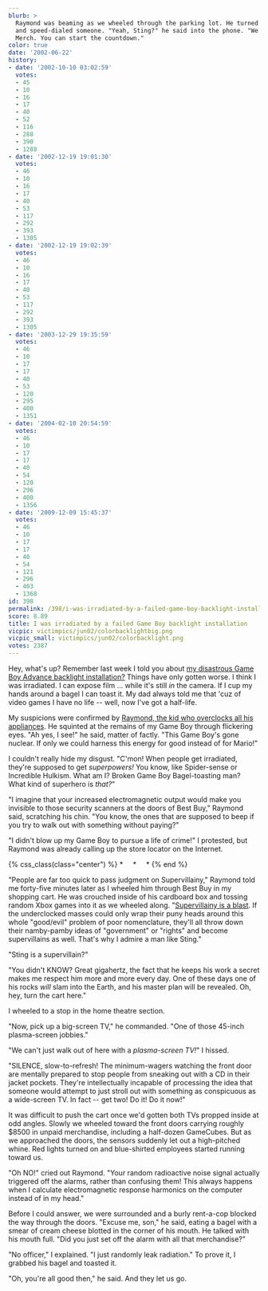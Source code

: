 ```yaml
---
blurb: >
  Raymond was beaming as we wheeled through the parking lot. He turned on his cell-phone
  and speed-dialed someone. "Yeah, Sting?" he said into the phone. "We've got the
  Merch. You can start the countdown."
color: true
date: '2002-06-22'
history:
- date: '2002-10-10 03:02:59'
  votes:
  - 45
  - 10
  - 16
  - 17
  - 40
  - 52
  - 116
  - 288
  - 390
  - 1288
- date: '2002-12-19 19:01:30'
  votes:
  - 46
  - 10
  - 16
  - 17
  - 40
  - 53
  - 117
  - 292
  - 393
  - 1305
- date: '2002-12-19 19:02:39'
  votes:
  - 46
  - 10
  - 16
  - 17
  - 40
  - 53
  - 117
  - 292
  - 393
  - 1305
- date: '2003-12-29 19:35:59'
  votes:
  - 46
  - 10
  - 17
  - 17
  - 40
  - 53
  - 120
  - 295
  - 400
  - 1351
- date: '2004-02-10 20:54:59'
  votes:
  - 46
  - 10
  - 17
  - 17
  - 40
  - 54
  - 120
  - 296
  - 400
  - 1356
- date: '2009-12-09 15:45:37'
  votes:
  - 46
  - 10
  - 17
  - 17
  - 40
  - 54
  - 121
  - 296
  - 403
  - 1368
id: 398
permalink: /398/i-was-irradiated-by-a-failed-game-boy-backlight-installation/
score: 8.89
title: I was irradiated by a failed Game Boy backlight installation
vicpic: victimpics/jun02/colorbacklightbig.png
vicpic_small: victimpics/jun02/colorbacklight.png
votes: 2387
---
```


Hey, what's up? Remember last week I told you about [my disastrous Game
Boy Advance backlight installation?](@/victim/388.md) Things have
only gotten worse. I think I was irradiated. I can expose film ... while
it's still *in* the camera. If I cup my hands around a bagel I can toast
it. My dad always told me that 'cuz of video games I have no life --
well, now I've got a half-life.

My suspicions were confirmed by [Raymond, the kid who overclocks all his
appliances](@/victim/13.md). He squinted at the remains of my Game
Boy through flickering eyes. "Ah yes, I see!" he said, matter of factly.
"This Game Boy's gone nuclear. If only we could harness this energy for
good instead of for Mario!"

I couldn't really hide my disgust. "C'mon! When people get irradiated,
they're supposed to get *superpowers!* You know, like Spider-sense or
Incredible Hulkism. What am I? Broken Game Boy Bagel-toasting man? What
kind of superhero is *that?*"

"I imagine that your increased electromagnetic output would make you
invisible to those security scanners at the doors of Best Buy," Raymond
said, scratching his chin. "You know, the ones that are supposed to beep
if you try to walk out with something without paying?"

"I didn't blow up my Game Boy to pursue a life of crime!" I protested,
but Raymond was already calling up the store locator on the Internet.

{% css_class(class="center") %}
\* &nbsp; &nbsp; \* &nbsp; &nbsp; \*
{% end %}

"People are far too quick to pass judgment on Supervillainy," Raymond
told me forty-five minutes later as I wheeled him through Best Buy in my
shopping cart. He was crouched inside of his cardboard box and tossing
random Xbox games into it as we wheeled along. "[Supervillainy is a
blast](@/victim/194.md). If the underclocked masses could only wrap
their puny heads around this whole "good/evil" problem of poor
nomenclature, they'll all throw down their namby-pamby ideas of
"government" or "rights" and become supervillains as well. That's why I
admire a man like Sting."

"Sting is a supervillain?"

"You didn't KNOW? Great gigahertz, the fact that he keeps his work a
secret makes me respect him more and more every day. One of these days
one of his rocks *will* slam into the Earth, and his master plan will be
revealed. Oh, hey, turn the cart here."

I wheeled to a stop in the home theatre section.

"Now, pick up a big-screen TV," he commanded. "One of those 45-inch
plasma-screen jobbies."

"We can't just walk out of here with a *plasma-screen TV!*" I hissed.

"SILENCE, slow-to-refresh! The minimum-wagers watching the front door
are mentally prepared to stop people from sneaking out with a CD in
their jacket pockets. They're intellectually incapable of processing the
idea that someone would attempt to just stroll out with something as
conspicuous as a wide-screen TV. In fact -- get two! Do it! Do it now!"

It was difficult to push the cart once we'd gotten both TVs propped
inside at odd angles. Slowly we wheeled toward the front doors carrying
roughly $8500 in unpaid merchandise, including a half-dozen GameCubes.
But as we approached the doors, the sensors suddenly let out a
high-pitched whine. Red lights turned on and blue-shirted employees
started running toward us.

"Oh NO!" cried out Raymond. "Your random radioactive noise signal
actually triggered off the alarms, rather than confusing them! This
always happens when I calculate electromagnetic response harmonics on
the computer instead of in my head."

Before I could answer, we were surrounded and a burly rent-a-cop blocked
the way through the doors. "Excuse me, son," he said, eating a bagel
with a smear of cream cheese blotted in the corner of his mouth. He
talked with his mouth full. "Did you just set off the alarm with all
that merchandise?"

"No officer," I explained. "I just randomly leak radiation." To prove
it, I grabbed his bagel and toasted it.

"Oh, you're all good then," he said. And they let us go.
